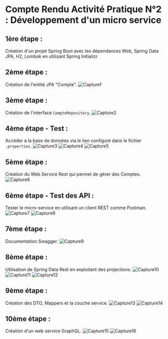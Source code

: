 # Compte Rendu Activité Pratique N°2 : Développement d'un micro service

## 1ère étape : 
Création d'un projet Spring Boot avec les dépendances Web, Spring Data JPA, H2, Lombok en utilisant Spring Initializr.

## 2ème étape : 
Création de l'entité JPA "Compte".
![Capture1](assets/CompteClass.png)

## 3ème étape :
Création de l'interface `CompteRepository`.
![Capture2](assets/compteRep.png)

## 4ème étape - Test :
Accéder à la base de données via le lien configuré dans le fichier `.properties`.
![Capture3](assets/TestConsole.png)
![Capture4](assets/Test1.png)
![Capture5](assets/Testdb.png)

## 5ème étape :
Création du Web Service Rest qui permet de gérer des Comptes.
![Capture6](assets/screenshot1.png)

## 6ème étape - Test des API :
Tester le micro-service en utilisant un client REST comme Postman.
![Capture7](assets/testpostman.png)
![Capture8](assets/testpostman2.png)

## 7ème étape :
Documentation Swagger.
![Capture9](assets/swagger.png)

## 8ème étape :
Utilisation de Spring Data Rest en exploitant des projections.
![Capture10](assets/datarest.png)
![Capture11](assets/annotRest.png)
![Capture12](assets/resultdatarest.png)

## 9ème étape :
Création des DTO, Mappers et la couche service.
![Capture13](assets/test3.png)
![Capture14](assets/test4.png)

## 10ème étape :
Création d'un web service GraphQL.
![Capture15](assets/graphqltest.png)
![Capture16](assets/graphqltest2.png)
